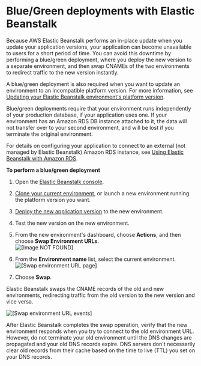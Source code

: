 # Blue/Green deployments with Elastic Beanstalk<a name="using-features.CNAMESwap"></a>

Because AWS Elastic Beanstalk performs an in\-place update when you update your application versions, your application can become unavailable to users for a short period of time\. You can avoid this downtime by performing a blue/green deployment, where you deploy the new version to a separate environment, and then swap CNAMEs of the two environments to redirect traffic to the new version instantly\.

A blue/green deployment is also required when you want to update an environment to an incompatible platform version\. For more information, see [Updating your Elastic Beanstalk environment's platform version](using-features.platform.upgrade.md)\.

Blue/green deployments require that your environment runs independently of your production database, if your application uses one\. If your environment has an Amazon RDS DB instance attached to it, the data will not transfer over to your second environment, and will be lost if you terminate the original environment\.

For details on configuring your application to connect to an external \(not managed by Elastic Beanstalk\) Amazon RDS instance, see [Using Elastic Beanstalk with Amazon RDS](AWSHowTo.RDS.md)\.

**To perform a blue/green deployment**

1. Open the [Elastic Beanstalk console](https://console.aws.amazon.com/elasticbeanstalk)\.

1. [Clone your current environment](using-features.managing.clone.md), or launch a new environment running the platform version you want\.

1. [Deploy the new application version](using-features.deploy-existing-version.md#deployments-newversion) to the new environment\.

1. Test the new version on the new environment\.

1. From the new environment's dashboard, choose **Actions**, and then choose **Swap Environment URLs**\.  
![\[Image NOT FOUND\]](http://docs.aws.amazon.com/elasticbeanstalk/latest/dg/images/aeb-env-dashboard-swapurls.png)

1. From the **Environment name** list, select the current environment\.  
![\[Swap environment URL page\]](http://docs.aws.amazon.com/elasticbeanstalk/latest/dg/images/aeb-env-swap-url.png)

1. Choose **Swap**\.

Elastic Beanstalk swaps the CNAME records of the old and new environments, redirecting traffic from the old version to the new version and vice versa\.

![\[Swap environment URL events\]](http://docs.aws.amazon.com/elasticbeanstalk/latest/dg/images/cnameswap-events.png)

After Elastic Beanstalk completes the swap operation, verify that the new environment responds when you try to connect to the old environment URL\. However, do not terminate your old environment until the DNS changes are propagated and your old DNS records expire\. DNS servers don't necessarily clear old records from their cache based on the time to live \(TTL\) you set on your DNS records\.